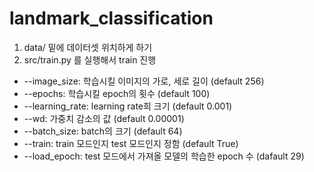 # landmark_classification

1. data/ 밑에 데이터셋 위치하게 하기
2. src/train.py 를 실행해서 train 진행

  * --image_size: 학습시킬 이미지의 가로, 세로 길이 (default 256)	
  * --epochs: 학습시킬 epoch의 횟수 (default 100)
  * --learning_rate: learning rate희 크기 (default 0.001)
  * --wd: 가중치 감소의 값 (default 0.00001)
  * --batch_size: batch의 크기 (default 64)
  * --train: train 모드인지 test 모드인지 정함 (default True)
  * --load_epoch: test 모드에서 가져올 모델의 학습한 epoch 수 (dafault 29)

